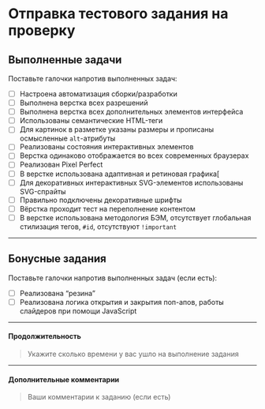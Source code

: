 # Отправка тестового задания на проверку

## Выполненные задачи
Поставьте галочки напротив выполненных задач:
- [ ] Настроена автоматизация сборки/разработки
- [ ] Выполнена верстка всех разрешений
- [ ] Выполнена верстка всех дополнительных элементов интерфейса
- [ ] Использованы семантические HTML-теги
- [ ] Для картинок в разметке указаны размеры и прописаны осмысленные `alt`-атрибуты
- [ ] Реализованы состояния интерактивных элементов
- [ ] Верстка одинаково отображается во всех современных браузерах
- [ ] Реализован Pixel Perfect
- [ ] В верстке использована адаптивная и ретиновая графика[
- [ ] Для декоративных интерактивных SVG-элементов использованы SVG-спрайты
- [ ] Правильно подключены декоративные шрифты
- [ ] Вёрстка проходит тест на переполнение контентом
- [ ] В верстке использована методология БЭМ, отсутствует глобальная стилизация тегов, `#id`, отсутствуют `!important`
    
---

## Бонусные задания 
Поставьте галочки напротив выполненных задач (если есть): 
- [ ] Реализована “резина”
- [ ] Реализована логика открытия и закрытия поп-апов, работы слайдеров при помощи JavaScript

---

#### Продолжительность 
> Укажите сколько времени у вас ушло на выполнение задания

---

#### Дополнительные комментарии 
> Ваши комментарии к заданию (если есть) 
